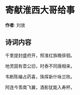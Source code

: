 # 寄献淮西大哥给事

**作者**: 刘攽

## 诗词内容

千里提封盛府开，照淮红旆晚徘徊。

地灵固有壶公旧，时泰不同唐相来。

韦断陈编占药喜，珠挥新什咏兰陔。

阿连今羡南飞翼，酒影犹能入寿杯。

